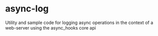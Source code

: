 # async-log
Utility and sample code for logging async operations in the context of a web-server using the async_hooks core api

